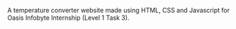 A temperature converter website made using HTML, CSS and Javascript for Oasis Infobyte Internship (Level 1 Task 3).
